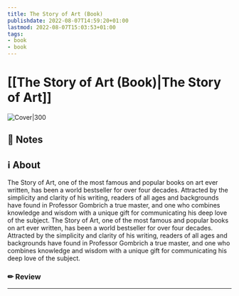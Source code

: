 ```yaml
---
title: The Story of Art (Book)
publishdate: 2022-08-07T14:59:20+01:00
lastmod: 2022-08-07T15:03:53+01:00
tags: 
- book
- book
---
```






# [[The Story of Art (Book)|The Story of Art]]



![Cover|300](http://books.google.com/books/content?id=CECSU2MRH4QC&printsec=frontcover&img=1&zoom=1&source=gbs_api)



## 📝 Notes







## ℹ️ About



The Story of Art, one of the most famous and popular books on art ever written, has been a world bestseller for over four decades. Attracted by the simplicity and clarity of his writing, readers of all ages and backgrounds have found in Professor Gombrich a true master, and one who combines knowledge and wisdom with a unique gift for communicating his deep love of the subject. The Story of Art, one of the most famous and popular books on art ever written, has been a world bestseller for over four decades. Attracted by the simplicity and clarity of his writing, readers of all ages and backgrounds have found in Professor Gombrich a true master, and one who combines knowledge and wisdom with a unique gift for communicating his deep love of the subject.



### ✏ Review







---
